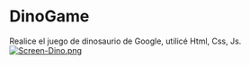 # DinoGame
Realice el juego de dinosaurio de Google, utilicé Html, Css, Js.
[![Screen-Dino.png](https://i.postimg.cc/9F6zXYKs/Screen-Dino.png)](https://postimg.cc/9rBcJZWB)
